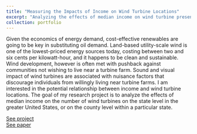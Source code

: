 ```yaml
---
title: "Measuring the Impacts of Income on Wind Turbine Locations"
excerpt: "Analyzing the effects of median income on wind turbine presence"
collection: portfolio
---
```


Given the economics of energy demand, cost-effective renewables are going to be key in substituting oil demand. Land-based utility-scale wind is one of the lowest-priced energy sources today, costing between two and six cents per kilowatt-hour, and it happens to be clean and sustainable. Wind development, however is often met with pushback against communities not wishing to live near a turbine farm. Sound and visual impact of wind turbines are associated with nuisance factors that discourage individuals from willingly living near turbine farms. I am interested in the potential relationship between income and wind turbine locations. The goal of my research project is to analyze the effects of median income on the number of wind turbines on the state level in the greater United States, or on the county level within a particular state.

[See project](https://github.com/rhbertoldi/turbines-in-space)
<br/>[See paper](http://rhbertoldi.github.io/files/turbines-in-space.pdf)
